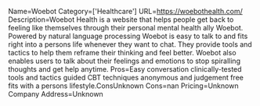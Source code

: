 Name=Woebot
Category=['Healthcare']
URL=https://woebothealth.com/
Description=Woebot Health is a website that helps people get back to feeling like themselves through their personal mental health ally Woebot. Powered by natural language processing Woebot is easy to talk to and fits right into a persons life whenever they want to chat. They provide tools and tactics to help them reframe their thinking and feel better. Woebot also enables users to talk about their feelings and emotions to stop spiralling thoughts and get help anytime.
Pros=Easy conversation clinically-tested tools and tactics guided CBT techniques anonymous and judgement free fits with a persons lifestyle.ConsUnknown
Cons=nan
Pricing=Unknown
Company Address=Unknown
